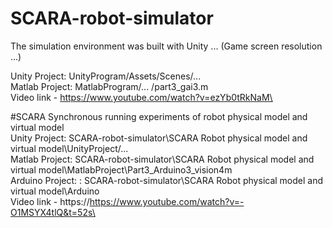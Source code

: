 # SCARA-robot-simulator

The simulation environment was built with Unity ... (Game screen resolution ...)

Unity Project: UnityProgram/Assets/Scenes/... \
Matlab Project: MatlabProgram/... /part3_gai3.m\
Video link - https://www.youtube.com/watch?v=ezYb0tRkNaM\

#SCARA Synchronous running experiments of robot physical model and virtual model\
Unity Project: SCARA-robot-simulator\SCARA Robot physical model and virtual model\UnityProject/... \
Matlab Project: SCARA-robot-simulator\SCARA Robot physical model and virtual model\MatlabProject\Part3_Arduino3_vision4m\
Arduino Project: : SCARA-robot-simulator\SCARA Robot physical model and virtual model\Arduino\
Video link - https://https://www.youtube.com/watch?v=-O1MSYX4tlQ&t=52s\


